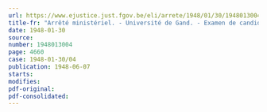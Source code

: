 ```yaml
---
url: https://www.ejustice.just.fgov.be/eli/arrete/1948/01/30/1948013004/justel
title-fr: "Arrêté ministériel. - Université de Gand. - Examen de candidat ingénieur civil. - Modification au programme pour les élèves qui se destinent au grade d'ingénieur civil chimiste"
date: 1948-01-30
source:
number: 1948013004
page: 4660
case: 1948-01-30/04
publication: 1948-06-07
starts:
modifies:
pdf-original:
pdf-consolidated:
---
```


